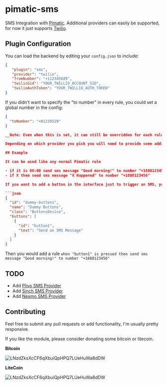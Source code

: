 # pimatic-sms

SMS Integration with [Pimatic](https://pimatic.org). Additional providers can easily be supported, for now it just supports [Twilio](https://www.twilio.com/).


## Plugin Configuration

You can load the backend by editing your `config.json` to include:

```json
{
   "plugin": "sms",
   "provider": "twilio",
   "fromNumber": "+112345689",
   "twilioSid": "YOUR_TWILLIO_ACCOUNT_SID",
   "twilioAuthToken": "YOUR_TWILLIO_AUTH_TOKEN"
}
```

If you didn't want to specify the "to number" in every rule, you could set a global number in the config:

```json
{
  "toNumber": "+81239529"
}

__Note: Even when this is set, it can still be overridden for each rule if needed.__

Depending on which provider you pick you will need to provide some additional properties as seen above with twilio*. You can see all available properties by looking at [sms-config-schema](sms-config-schema.coffee).

## Example

It can be used like any normal Pimatic rule

- if it is 08:00 send sms message "Good morning!" to number "+1888123456"
- if X then send sms message "X Happened" to number "+1888123456"

If you want to add a button in the interface just to trigger an SMS, you could add it in the 'devices' section of `config.json` like so:

```json
{
  "id": "dummy-buttons",
  "name": "Dummy Buttons",
  "class": "ButtonsDevice",
  "buttons": [
    {
      "id": "button1",
      "text": "Send an SMS Message"
    }
  ]
}
```

Then you would add a rule
`when "button1" is pressed then send sms message "Good morning!" to number "+1888123456"`

## TODO

- Add [Plivo SMS Provider](https://www.plivo.com)
- Add [Sinch SMS Provider](https://www.sinch.com)
- Add [Nexmo SMS Provider](https://www.nexmo.com)

## Contributing

Feel free to submit any pull requests or add functionality, I'm usually pretty responsive.

If you like the module, please consider donating some bitcoin or litecoin.

**Bitcoin**

![LNzdZksXcCF6qXbuiQpHPQ7LUeHuWa8dDW](http://i.imgur.com/9rsCfv5.png?1)

**LiteCoin**

![LNzdZksXcCF6qXbuiQpHPQ7LUeHuWa8dDW](http://i.imgur.com/yF1RoHp.png?1)
